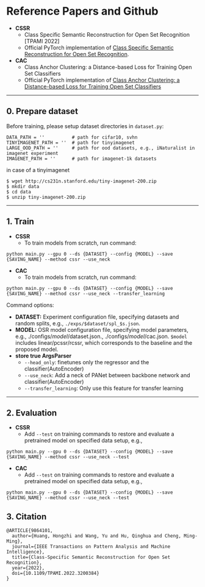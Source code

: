 # Reference Papers and Github
- **CSSR**
  - Class Specific Semantic Reconstruction for Open Set Recognition [TPAMI 2022] 
  - Official PyTorch implementation of [Class Specific Semantic Reconstruction for Open Set Recognition](https://github.com/xyzedd/CSSR).
- **CAC**
  - Class Anchor Clustering: a Distance-based Loss for Training Open Set Classifiers
  - Official PyTorch implementation of [Class Anchor Clustering: a Distance-based Loss for Training Open Set Classifiers](https://github.com/dimitymiller/cac-openset)

---
## 0. Prepare dataset

Before training, please setup dataset directories in `dataset.py`:
```
DATA_PATH = ''          # path for cifar10, svhn
TINYIMAGENET_PATH = ''  # path for tinyimagenet
LARGE_OOD_PATH = ''     # path for ood datasets, e.g., iNaturalist in imagenet experiment
IMAGENET_PATH = ''      # path for imagenet-1k datasets
```

in case of a tinyimagenet 
```
$ wget http://cs231n.stanford.edu/tiny-imagenet-200.zip
$ mkdir data
$ cd data
$ unzip tiny-imagenet-200.zip
```

---
## 1. Train

- **CSSR**
  - To train models from scratch, run command:
```
python main.py --gpu 0 --ds {DATASET} --config {MODEL} --save {SAVING_NAME} --method cssr --use_neck 
```

- **CAC**
  - To train models from scratch, run command:
```
python main.py --gpu 0 --ds {DATASET} --config {MODEL} --save {SAVING_NAME} --method cssr --use_neck --transfer_learning
```

Command options: 
- **DATASET:** Experiment configuration file, specifying datasets and random splits, e.g., `./exps/$dataset/spl_$s.json`.
- **MODEL:** OSR model configuration file, specifying model parameters, e.g., ./configs/$model/$dataset.json., ./configs/$model/$cac.json. `$model` includes linear/pcssr/rcssr, which corresponds to the baseline and the proposed model.
- **store true ArgsParser**
  - `--head_only`: finetunes only the regressor and the classifier(AutoEncoder)
  - `--use_neck`: Add a neck of PANet between backbone network and classifier(AutoEncoder)
  - `--transfer_learning`: Only use this feature for transfer learning

---

## 2. Evaluation

- **CSSR**
  - Add `--test` on training commands to restore and evaluate a pretrained model on specified data setup, e.g.,
```
python main.py --gpu 0 --ds {DATASET} --config {MODEL} --save {SAVING_NAME} --method cssr --use_neck --test
```

- **CAC**
  - Add `--test` on training commands to restore and evaluate a pretrained model on specified data setup, e.g.,
```
python main.py --gpu 0 --ds {DATASET} --config {MODEL} --save {SAVING_NAME} --method cssr --use_neck --test
```

## 3. Citation
```
@ARTICLE{9864101,
  author={Huang, Hongzhi and Wang, Yu and Hu, Qinghua and Cheng, Ming-Ming},
  journal={IEEE Transactions on Pattern Analysis and Machine Intelligence},
  title={Class-Specific Semantic Reconstruction for Open Set Recognition},
  year={2022},
  doi={10.1109/TPAMI.2022.3200384}
}
```
